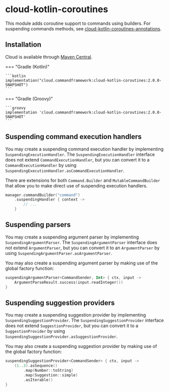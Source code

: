 # cloud-kotlin-coroutines

This module adds coroutine support to commands using builders.
For suspending commands methods, see [cloud-kotlin-coroutines-annotations](./annotations.md).

## Installation

Cloud is available through [Maven Central](https://search.maven.org/search?q=cloud.commandframework).

<!-- prettier-ignore -->
=== "Gradle (Kotlin)"

    ```kotlin
    implementation("cloud.commandframework:cloud-kotlin-coroutines:2.0.0-SNAPSHOT")
    ```

=== "Gradle (Groovy)"

    ```groovy
    implementation 'cloud.commandframework:cloud-kotlin-coroutines:2.0.0-SNAPSHOT'
    ```

## Suspending command execution handlers

You may create a suspending command execution handler by implementing `SuspendingExecutionHandler`.
The `SuspendingExecutionHandler` interface does not extend `CommandExecutionHandler`, but you can convert
it to a `CommandExecutionHandler` by using `SuspendingExecutionHandler.asCommandExecutionHandler`.

There are extensions for both `Command.Builder` and `MutableCommandBuilder` that allow you to make direct
use of suspending execution handlers.

```kotlin title="Example"
manager.commandBuilder("command")
    .suspendingHandler { context ->
        // ...
    }
```

## Suspending parsers

You may create a suspending argument parser by implementing `SuspendingArgumentParser`.
The `SuspendingArgumentParser` interface does not extend `ArgumentParser`, but you can convert
it to an `ArgumentParser` by using `SuspendingArgumentParser.asArgumentParser`.

You may also create a suspending argument parser by making use of the global factory function:

```kotlin title="Creating a suspending parser"
suspendingArgumentParser<CommandSender, Int> { ctx, input ->
    ArgumentParseResult.success(input.readInteger())
}
```

## Suspending suggestion providers

You may create a suspending suggestion provider by implementing `SuspendingSuggestionProvider`.
The `SuspendingSuggestionProvider` interface does not extend `SuggestionProvider`, but you can convert
it to a `SuggestionProvider` by using `SuspendingSuggestionProvider.asSuggestionProvider`.

You may also create a suspending suggestion provider by making use of the global factory function:

```kotlin title="Creating a suspending suggestion provider"
suspendingSuggestionProvider<CommandSender> { ctx, input ->
    (1..3).asSequence()
        .map(Number::toString)
        .map(Suggestion::simple)
        .asIterable()
}
```
